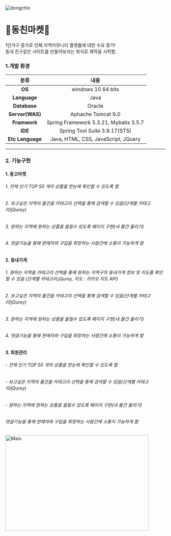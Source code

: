 ![dongchin](https://user-images.githubusercontent.com/101978677/187059753-c22754e5-82b5-46a1-a01e-27bcefe3c53a.JPG)

<h1>🏡동친마켓🏡</h1>
 1인가구 증가로 인해 지역커뮤니티 플렛폼에 대한 수요 증가!  <br>동네 친구같은 사이트를 만들어보자는 취지로 제작을 시작함.

### 1.개발 환경
|분류|내용|
|:---:|:------:|
|**OS**|windows 10 64 bits|
|**Language**|Java|
|**Database**|Oracle|
|**Server(WAS)**|Aphache Tomcat 9.0|
|**Framwork**|Spring Framework 5.3.21,  Mybatis 3.5.7|
|**IDE**|Spring Tool Suite 3.9.17(STS)|
|**Etc Language**|Java, HTML, CSS, JavaScript, JQuery |

<hr>

### 2. 기능구현
#### 1. 중고마켓
###### 1. 전체 인기 TOP 50 개의 상품을 한눈에 확인할 수 있도록 함
###### 2. 보고싶은 지역의 물건을 카테고리 선택을 통해 검색할 수 있음(단계별 카테고리/jQurey)
###### 3. 원하는 지역에 원하는 상품을 올릴수 있도록 페이지 구현(내 물건 올리기)
###### 4. 댓글기능을 통해 판매자와 구입을 희망하는 사람간에 소통이 가능하게 함<br>
#### 2. 동내가게
###### 1. 원하는 지역을 카테고리 선택을 통해 원하는 지역구의 동내가게 정보 및 지도를 확인 할 수 있음 (단계별 카테고리:jQurey, 지도 : 카카오 지도 API)
###### 2. 보고싶은 지역의 물건을 카테고리 선택을 통해 검색할 수 있음(단계별 카테고리/jQurey)
###### 3. 원하는 지역에 원하는 상품을 올릴수 있도록 페이지 구현(내 물건 올리기)
###### 4. 댓글기능을 통해 판매자와 구입을 희망하는 사람간에 소통이 가능하게 함
#### 3. 회원관리
###### - 전체 인기 TOP 50 개의 상품을 한눈에 확인할 수 있도록 함
###### - 보고싶은 지역의 물건을 카테고리 선택을 통해 검색할 수 있음(단계별 카테고리/jQurey)
###### - 원하는 지역에 원하는 상품을 올릴수 있도록 페이지 구현(내 물건 올리기)
###### 댓글기능을 통해 판매자와 구입을 희망하는 사람간에 소통이 가능하게 함
 
 
 <img src="/path/to/marketMainPage.JPG" width="450px" height="300px" title="px(픽셀) 크기 설정" alt="Main"></img><br/>
 

